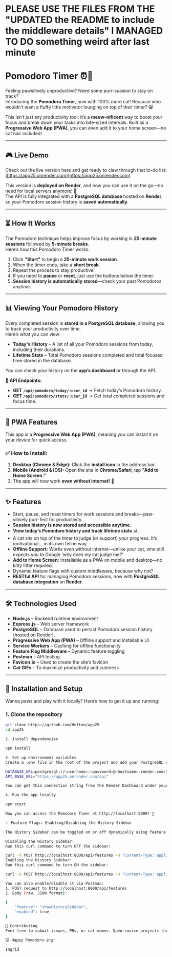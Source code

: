 # PLEASE USE THE FILES FROM THE "UPDATED the README to include the middleware details" I MANAGED TO DO something weird after last minute

# Pomodoro Timer ⏰🐾 



Feeling pawsitively unproductive? Need some purr-suasion to stay on track?  
Introducing the **Pomodoro Timer**, now with 100% more cat! Because who wouldn’t want a fluffy little motivator lounging on top of their timer? 😸

This isn’t just any productivity tool; it’s a **meow-nificent** way to boost your focus and break down your tasks into bite-sized intervals. Built as a **Progressive Web App (PWA)**, you can even add it to your home screen—no cat hair included!

---

## 🎮 Live Demo  
Check out the live version here and get ready to claw through that to-do list:  
[https://app25.onrender.com](https://app25.onrender.com)  

This version is **deployed on Render**, and now you can use it on the go—no need for local servers anymore! 🎉  
The API is fully integrated with a **PostgreSQL database** hosted on **Render**, so your Pomodoro session history is **saved automatically**.

---

## ⏳ How It Works  
The Pomodoro technique helps improve focus by working in **25-minute sessions** followed by **5-minute breaks**.  
Here’s how this Pomodoro Timer works:  

1. Click **"Start"** to begin a **25-minute work session**.  
2. When the timer ends, take a **short break**.  
3. Repeat the process to stay productive!  
4. If you need to **pause** or **reset**, just use the buttons below the timer.  
5. **Session history is automatically stored**—check your past Pomodoros anytime.  

---

## 📊 Viewing Your Pomodoro History  
Every completed session is **stored in a PostgreSQL database**, allowing you to track your productivity over time.  
Here’s what you can view:  
- **Today's History** – A list of all your Pomodoro sessions from today, including their durations.  
- **Lifetime Stats** – Total Pomodoro sessions completed and total focused time stored in the database.  

You can check your history on the **app’s dashboard** or through the API.  

📌 **API Endpoints:**  
- **GET `/api/pomodoro/today/:user_id`** → Fetch today’s Pomodoro history.  
- **GET `/api/pomodoro/stats/:user_id`** → Get total completed sessions and focus time.  

---

## 📱 PWA Features  
This app is a **Progressive Web App (PWA)**, meaning you can install it on your device for quick access.  

### ✅ How to Install:  
1. **Desktop (Chrome & Edge):** Click the **install icon** in the address bar.  
2. **Mobile (Android & iOS):** Open the site in **Chrome/Safari**, tap **"Add to Home Screen."**  
3. The app will now work **even without internet!** 🎉  

---

## ✨ Features  
- Start, pause, and reset timers for work sessions and breaks—paw-sitively purr-fect for productivity.  
- **Session history is now stored and accessible anytime.**  
- **View today’s Pomodoro history and track lifetime stats** 📊.  
- A cat sits on top of the timer to judge (or support) your progress. It’s motivational... in its own feline way.  
- **Offline Support:** Works even without internet—unlike your cat, who still expects you to Google ‘why does my cat judge me?’  
- **Add to Home Screen:** Installable as a PWA on mobile and desktop—no kitty litter required.  
- Dynamic feature flags with custom middleware, because why not?  
- **RESTful API** for managing Pomodoro sessions, now with **PostgreSQL database integration** on **Render**.  

---

## 🛠️ Technologies Used  
- **Node.js** – Backend runtime environment  
- **Express.js** – Web server framework  
- **PostgreSQL** – Database used to persist Pomodoro session history (hosted on Render).  
- **Progressive Web App (PWA)** – Offline support and installable UI  
- **Service Workers** – Caching for offline functionality  
- **Feature Flag Middleware** – Dynamic feature toggling  
- **Postman** – API testing  
- **Favicon.io** – Used to create the site’s favicon  
- **Cat GIFs** – To maximize productivity and cuteness  

---

## 🚀 Installation and Setup  
Wanna paws and play with it locally? Here’s how to get it up and running:

### 1. Clone the repository  
```bash
git clone https://github.com/Hoftun/app25
cd app25

2. Install dependencies

npm install

3. Set up environment variables
Create a .env file in the root of the project and add your PostgreSQL connection string from Render:

DATABASE_URL=postgresql://<username>:<password>@<hostname>.render.com:5432/<database_name>
API_BASE_URL="https://app25.onrender.com/api"

You can get this connection string from the Render Dashboard under your PostgreSQL service.

4. Run the app locally

npm start

Now you can access the Pomodoro Timer at http://localhost:8000! 🎉

✨ Feature Flags: Enabling/Disabling the History Sidebar

The History Sidebar can be toggled on or off dynamically using feature flags via the API. Here’s how to change its state:

Disabling the History Sidebar:
Run this curl command to turn OFF the sidebar:

curl -X POST http://localhost:8000/api/features -H "Content-Type: application/json" -d '{"feature": "showHistorySidebar", "enabled": false}'
Enabling the History Sidebar:
Run this curl command to turn ON the sidebar:

curl -X POST http://localhost:8000/api/features -H "Content-Type: application/json" -d '{"feature": "showHistorySidebar", "enabled": true}'

You can also enable/disable it via Postman:
1. POST request to http://localhost:8000/api/features
2. Body (raw, JSON format):

{
    "feature": "showHistorySidebar",
    "enabled": true
}

🐾 Contributing
Feel free to submit issues, PRs, or cat memes. Open-source projects thrive on collaboration!

🐱 Happy Pomodoro-ing!

Ingrid